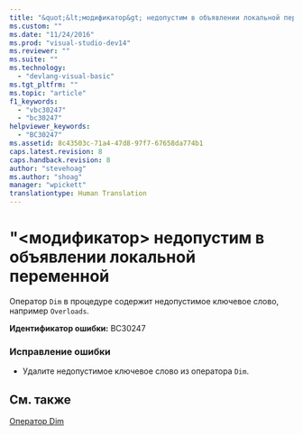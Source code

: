 ```yaml
---
title: "&quot;&lt;модификатор&gt; недопустим в объявлении локальной переменной | Microsoft Docs"
ms.custom: ""
ms.date: "11/24/2016"
ms.prod: "visual-studio-dev14"
ms.reviewer: ""
ms.suite: ""
ms.technology: 
  - "devlang-visual-basic"
ms.tgt_pltfrm: ""
ms.topic: "article"
f1_keywords: 
  - "vbc30247"
  - "bc30247"
helpviewer_keywords: 
  - "BC30247"
ms.assetid: 8c43503c-71a4-47d8-97f7-67658da774b1
caps.latest.revision: 8
caps.handback.revision: 8
author: "stevehoag"
ms.author: "shoag"
manager: "wpickett"
translationtype: Human Translation
---
```

# &quot;&lt;модификатор&gt; недопустим в объявлении локальной переменной
Оператор `Dim` в процедуре содержит недопустимое ключевое слово, например `Overloads`.  
  
 **Идентификатор ошибки:** BC30247  
  
### Исправление ошибки  
  
-   Удалите недопустимое ключевое слово из оператора `Dim`.  
  
## См. также  
 [Оператор Dim](../../visual-basic/language-reference/statements/dim-statement.md)